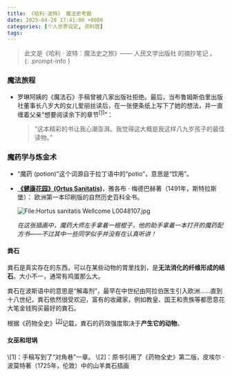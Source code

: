 ```yaml
---
title: 《哈利·波特》 魔法史考据
date: 2025-04-28 17:41:00 +0800
categories: [个人世界设定, 资料馆] 
tags: 
---
```


> 此文是《哈利 · 波特：魔法史之旅》—— 人民文学出版社 的摘抄笔记 。  
{: .prompt-info }   

### 魔法旅程

- 罗琳阿姨的《魔法石》手稿曾被八家出版社拒绝。最后，当布鲁姆斯伯里出版社董事长八岁大的女儿爱丽丝读后，在一张便条纸上写下了她的想法，并一直缠着父亲“想要阅读余下的章节<sup><a href="#note1">[1]</a></sup>”：

  > “这本精彩的书让我心潮澎湃。我觉得这大概是我这样八九岁孩子的最佳读物。”

  


### 魔药学与炼金术

- “魔药 (potion)”这个词源自于拉丁语中的“potio”，意思是“饮用”。

- **[《健康花园》(Ortus Sanitatis)](https://en.wikipedia.org/wiki/Hortus_Sanitatis)**，雅各布 · 梅德巴赫著（1491年，斯特拉斯堡）： 欧洲第一本印刷版的自然历史百科全书。

  ![File:Hortus sanitatis Wellcome L0048107.jpg](https://upload.wikimedia.org/wikipedia/commons/8/84/Hortus_sanitatis_Wellcome_L0048107.jpg)

  *在这张插画中，魔药大师左手拿着一根棍子，他的助手拿着一本打开的魔药配方书——不过其中一些同学似乎并没有在认真听讲！*

#### 粪石

粪石是真实存在的东西，可以在某些动物的胃里找到，是**无法消化的纤维形成的结石**。大小不一，通常有鸡蛋那么大。

粪石在波斯语中的意思是“解毒剂”，最早在中世纪由阿拉伯医生引入欧洲……直到十八世纪，粪石依然很受欢迎，富有的收藏家，例如教皇、国王和贵族等都愿意花大笔金钱购买最好的粪石。

根据《药物全史》<sup><a href="#note2">[2]</a></sup>记载，粪石的药效强度取决于**产生它的动物**。

#### 女巫和坩埚





<a id="note1">
\[1]：手稿写到了“对角巷”一章。</a>

<a id="note2">
\[2]：原书引用了《药物全史》第二版，皮埃尔 · 波莫特著（1725年，伦敦）中的山羊粪石插画</a>